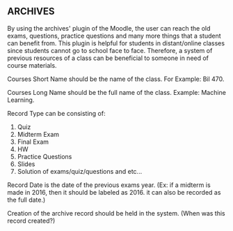 ## ARCHIVES

By using the archives' plugin of the Moodle, the user can reach the old exams, questions, practice questions and many more
things that a student can benefit from. This plugin is helpful for students in distant/online classes since students cannot
go to school face to face. Therefore, a system of previous resources of a class can be beneficial to someone in need
of course materials.

Courses Short Name should be the name of the class. For Example: Bil 470.

Courses Long Name should be the full name of the class. Example: Machine Learning.

Record Type can be consisting of:
1) Quiz
2) Midterm Exam
3) Final Exam
4) HW
5) Practice Questions
6) Slides
7) Solution of exams/quiz/questions and etc...

Record Date is the date of the previous exams year. (Ex: if a midterm is made in 2016, then it should be labeled as 2016.
it can also be recorded as the full date.)

Creation of the archive record should be held in the system. (When was this record created?)